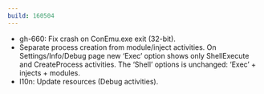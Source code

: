 ```yaml
---
build: 160504
---
```


* gh-660: Fix crash on ConEmu.exe exit (32-bit).
* Separate process creation from module/inject activities.
  On Settings/Info/Debug page new ‘Exec’ option shows only
  ShellExecute and CreateProcess activities.
  The ‘Shell’ options is unchanged: ‘Exec’ + injects + modules.
* l10n: Update resources (Debug activities).
